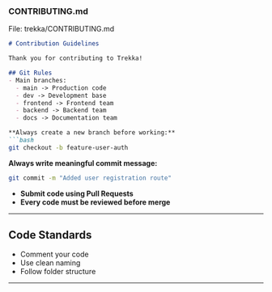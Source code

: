 ### CONTRIBUTING.md

File: trekka/CONTRIBUTING.md

```markdown
# Contribution Guidelines

Thank you for contributing to Trekka!

## Git Rules
- Main branches:
  - main -> Production code
  - dev -> Development base
  - frontend -> Frontend team
  - backend -> Backend team
  - docs -> Documentation team

**Always create a new branch before working:**
```bash
git checkout -b feature-user-auth
```

**Always write meaningful commit message:**
```bash
git commit -m "Added user registration route"
```

- **Submit code using Pull Requests**
- **Every code must be reviewed before merge**

---

## Code Standards
- Comment your code
- Use clean naming
- Follow folder structure
---